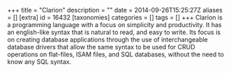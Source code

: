 +++
title = "Clarion"
description = ""
date = 2014-09-26T15:25:27Z
aliases = []
[extra]
id = 16432
[taxonomies]
categories = []
tags = []
+++
Clarion is a programming language with a focus on simplicity and productivity. It has an english-like syntax that is natural to read, and easy to write.
Its focus is on creating database applications through the use of interchangeable database drivers that allow the same syntax to be used for CRUD operations on flat-files, ISAM files, and SQL databases, without the need to know any SQL syntax.
